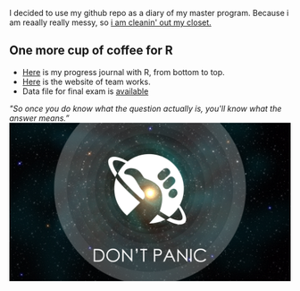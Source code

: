 I decided to use my github repo as a diary of my master program. Because i am reaally really messy, so [i am cleanin' out my closet.](https://www.youtube.com/watch?v=RQ9_TKayu9s) 

## One more cup of coffee for R 

+ [Here](https://mef-bda503.github.io/pj-ferayece/) is my progress journal with R, from bottom to top. 
+ [Here](https://mef-bda503.github.io/gpj-datamunglers-2/) is the website of team works. 
+ Data file for final exam is [available](/files/BDA503R/mainData.RData)

*"So once you do know what the question actually is, you'll know what the answer means.”* 
![image](dontpanic.jpg)
